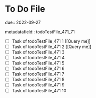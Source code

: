 # To Do File

due:: 2022-09-27

metadatafield:: todoTestFile_471_71

- [ ] Task of todoTestFile_471 1 [[Query me]]
- [ ] Task of todoTestFile_471 2 [[Query me]]
- [ ] Task of todoTestFile_471 3
- [ ] Task of todoTestFile_471 4
- [ ] Task of todoTestFile_471 5
- [ ] Task of todoTestFile_471 6
- [ ] Task of todoTestFile_471 7
- [ ] Task of todoTestFile_471 8
- [ ] Task of todoTestFile_471 9
- [ ] Task of todoTestFile_471 10